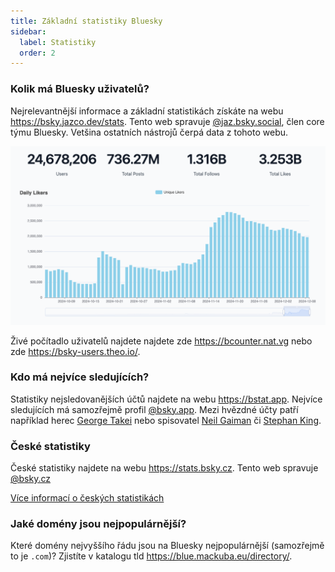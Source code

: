 ```yaml
---
title: Základní statistiky Bluesky
sidebar:
  label: Statistiky
  order: 2
---
```


### Kolik má Bluesky uživatelů?

Nejrelevantnější informace a základní statistikách získáte na webu https://bsky.jazco.dev/stats. Tento web spravuje
[@jaz.bsky.social](https://bsky.app/profile/jaz.bsky.social), člen core týmu Bluesky. Vetšina ostatních nástrojů čerpá
data z tohoto webu.

![](users-stats.png)

Živé počítadlo uživatelů najdete najdete zde https://bcounter.nat.vg nebo zde https://bsky-users.theo.io/.

### Kdo má nejvíce sledujících?

Statistiky nejsledovanějších účtů najdete na webu https://bstat.app. Nejvíce sledujících má samozřejmě profil
[@bsky.app](https://bstat.app/profile/bsky.app). Mezi hvězdné účty patří například herec
[George Takei](https://bsky.app/profile/georgetakei.bsky.social) nebo spisovatel
[Neil Gaiman](https://bsky.app/profile/neilhimself.neilgaiman.com) či
[Stephan King](https://bsky.app/profile/stephenking.bsky.social).

### České statistiky

České statistiky najdete na webu https://stats.bsky.cz. Tento web spravuje [@bsky.cz](https://bsky.app/profile/bsky.cz)

[Více informací o českých statistikách](/projekty/ceske-statistiky)

### Jaké domény jsou nejpopulárnější?

Které domény nejvyššího řádu jsou na Bluesky nejpopulárnější (samozřejmě to je `.com`)? Zjistíte v katalogu tld
https://blue.mackuba.eu/directory/.
